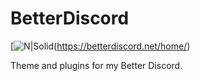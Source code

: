 # BetterDiscord
[![N|Solid](https://www.google.com/url?sa=i&url=https%3A%2F%2Falternativeto.net%2Fsoftware%2Fbetterdiscord%2F&psig=AOvVaw1kQg6Ps-M8-dNm4AZ3B5L0&ust=1601484169416000&source=images&cd=vfe&ved=0CAIQjRxqFwoTCIiXnsznjuwCFQAAAAAdAAAAABAD)(https://betterdiscord.net/home/)

Theme and plugins for my Better Discord.
